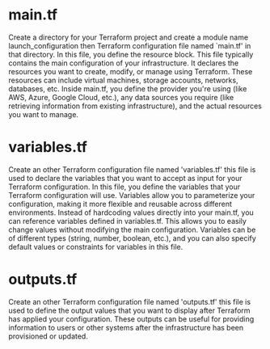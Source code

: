 # main.tf #
Create a directory for your Terraform project and create a module name launch_configuration then Terraform configuration file named `main.tf' in that directory. In this file, you define the resource block.
This file typically contains the main configuration of your infrastructure. It declares the resources you want to create, modify, or manage using Terraform. These resources can include virtual machines, storage accounts, networks, databases, etc.
Inside main.tf, you define the provider you're using (like AWS, Azure, Google Cloud, etc.), any data sources you require (like retrieving information from existing infrastructure), and the actual resources you want to manage.

# variables.tf #
Create an other Terraform configuration file named 'variables.tf' this file is used to declare the variables that you want to accept as input for your Terraform configuration.
In this file, you define the variables that your Terraform configuration will use. Variables allow you to parameterize your configuration, making it more flexible and reusable across different environments.
Instead of hardcoding values directly into your main.tf, you can reference variables defined in variables.tf. This allows you to easily change values without modifying the main configuration.
Variables can be of different types (string, number, boolean, etc.), and you can also specify default values or constraints for variables in this file.

# outputs.tf #
Create an other Terraform configuration file named 'outputs.tf' this file is used to define the output values that you want to display after Terraform has applied your configuration. These outputs can be useful for providing information to users or other systems after the infrastructure has been provisioned or updated.
